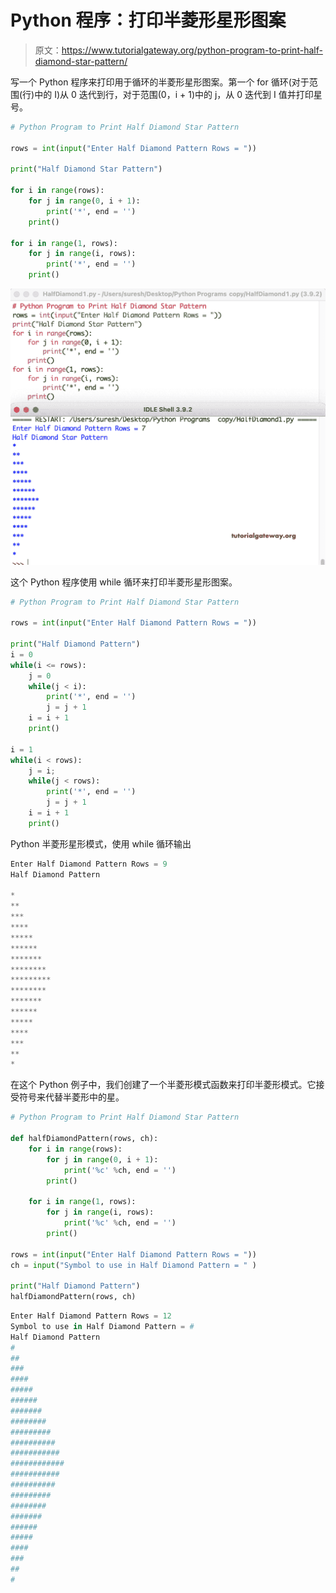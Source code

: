 # Python 程序：打印半菱形星形图案

> 原文：<https://www.tutorialgateway.org/python-program-to-print-half-diamond-star-pattern/>

写一个 Python 程序来打印用于循环的半菱形星形图案。第一个 for 循环(对于范围(行)中的 I)从 0 迭代到行，对于范围(0，i + 1)中的 j，从 0 迭代到 I 值并打印星号。

```py
# Python Program to Print Half Diamond Star Pattern

rows = int(input("Enter Half Diamond Pattern Rows = "))

print("Half Diamond Star Pattern") 

for i in range(rows):
    for j in range(0, i + 1):
        print('*', end = '')
    print()

for i in range(1, rows):
    for j in range(i, rows):
        print('*', end = '')
    print()
```

![Python Program to Print Half Diamond Star Pattern 1](img/85826abc058c18eb6992cc4cd12f82a0.png)

这个 Python 程序使用 while 循环来打印半菱形星形图案。

```py
# Python Program to Print Half Diamond Star Pattern

rows = int(input("Enter Half Diamond Pattern Rows = "))

print("Half Diamond Pattern") 
i = 0
while(i <= rows):
    j = 0
    while(j < i):
        print('*', end = '')
        j = j + 1
    i = i + 1
    print()

i = 1
while(i < rows):
    j = i;
    while(j < rows):
        print('*', end = '')
        j = j + 1
    i = i + 1
    print()
```

Python 半菱形星形模式，使用 while 循环输出

```py
Enter Half Diamond Pattern Rows = 9
Half Diamond Pattern

*
**
***
****
*****
******
*******
********
*********
********
*******
******
*****
****
***
**
*
```

在这个 Python 例子中，我们创建了一个半菱形模式函数来打印半菱形模式。它接受符号来代替半菱形中的星。

```py
# Python Program to Print Half Diamond Star Pattern

def halfDiamondPattern(rows, ch):
    for i in range(rows):
        for j in range(0, i + 1):
            print('%c' %ch, end = '')
        print()

    for i in range(1, rows):
        for j in range(i, rows):
            print('%c' %ch, end = '')
        print()

rows = int(input("Enter Half Diamond Pattern Rows = "))
ch = input("Symbol to use in Half Diamond Pattern = " )

print("Half Diamond Pattern") 
halfDiamondPattern(rows, ch)
```

```py
Enter Half Diamond Pattern Rows = 12
Symbol to use in Half Diamond Pattern = #
Half Diamond Pattern
#
##
###
####
#####
######
#######
########
#########
##########
###########
############
###########
##########
#########
########
#######
######
#####
####
###
##
#
```